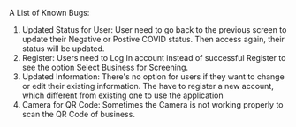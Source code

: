 A List of Known Bugs: 
1. Updated Status for User: User need to go back to the previous screen to update their Negative or Postive COVID status. Then access again, their status will be updated. 
2. Register: Users need to Log In account instead of successful Register to see the option Select Business for Screening. 
3. Updated Information: There's no option for users if they want to change or edit their existing information. The have to register a new account, which different from existing one to use the application
4. Camera for QR Code: Sometimes the Camera is not working properly to scan the QR Code of business. 
